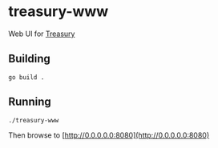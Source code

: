 # treasury-www

Web UI for [Treasury](https://github.com/stevenwilkin/treasury)

## Building

	go build .

## Running

	./treasury-www

Then browse to [http://0.0.0.0.0:8080](http://0.0.0.0.0:8080)
